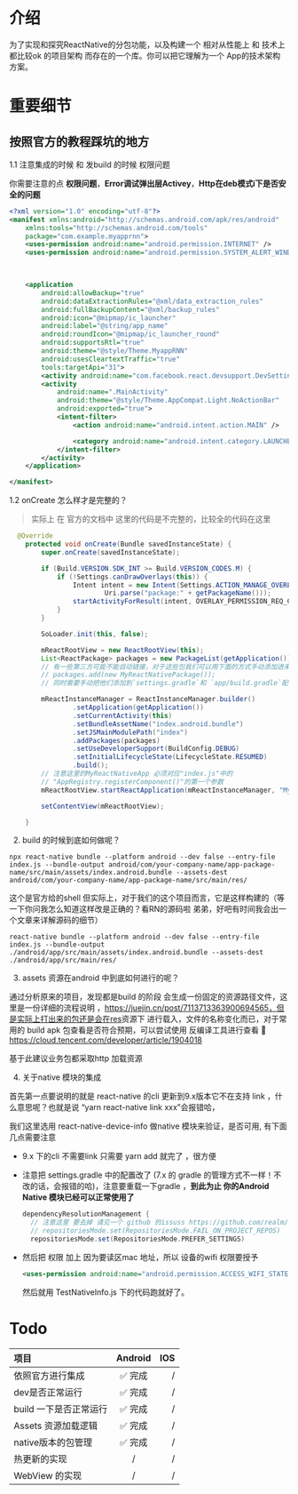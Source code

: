 # 介绍

为了实现和探究ReactNative的分包功能，以及构建一个 相对从性能上 和 技术上都比较ok 的项目架构 而存在的一个库。你可以把它理解为一个 App的技术架构 方案。

# 重要细节

## 按照官方的教程踩坑的地方

1.1  注意集成的时候 和 发build 的时候 权限问题
  
  你需要注意的点 **权限问题**，**Error调试弹出层Activey**，**Http在deb模式i下是否安全的问题**

```xml
<?xml version="1.0" encoding="utf-8"?>
<manifest xmlns:android="http://schemas.android.com/apk/res/android"
    xmlns:tools="http://schemas.android.com/tools"
    package="com.example.myapprnn">
    <uses-permission android:name="android.permission.INTERNET" />
    <uses-permission android:name="android.permission.SYSTEM_ALERT_WINDOW" />
    


    <application
        android:allowBackup="true"
        android:dataExtractionRules="@xml/data_extraction_rules"
        android:fullBackupContent="@xml/backup_rules"
        android:icon="@mipmap/ic_launcher"
        android:label="@string/app_name"
        android:roundIcon="@mipmap/ic_launcher_round"
        android:supportsRtl="true"
        android:theme="@style/Theme.MyappRNN"
        android:usesCleartextTraffic="true"
        tools:targetApi="31">
        <activity android:name="com.facebook.react.devsupport.DevSettingsActivity" />
        <activity
            android:name=".MainActivity"
            android:theme="@style/Theme.AppCompat.Light.NoActionBar"
            android:exported="true">
            <intent-filter>
                <action android:name="android.intent.action.MAIN" />

                <category android:name="android.intent.category.LAUNCHER" />
            </intent-filter>
        </activity>
    </application>

</manifest>

```

1.2 onCreate 怎么样才是完整的？

> 实际上 在 官方的文档中  这里的代码是不完整的，比较全的代码在这里

```java
  @Override
    protected void onCreate(Bundle savedInstanceState) {
        super.onCreate(savedInstanceState);

        if (Build.VERSION.SDK_INT >= Build.VERSION_CODES.M) {
            if (!Settings.canDrawOverlays(this)) {
                Intent intent = new Intent(Settings.ACTION_MANAGE_OVERLAY_PERMISSION,
                        Uri.parse("package:" + getPackageName()));
                startActivityForResult(intent, OVERLAY_PERMISSION_REQ_CODE);
            }
        }

        SoLoader.init(this, false);

        mReactRootView = new ReactRootView(this);
        List<ReactPackage> packages = new PackageList(getApplication()).getPackages();
        // 有一些第三方可能不能自动链接，对于这些包我们可以用下面的方式手动添加进来：
        // packages.add(new MyReactNativePackage());
        // 同时需要手动把他们添加到`settings.gradle`和 `app/build.gradle`配置文件中。

        mReactInstanceManager = ReactInstanceManager.builder()
                .setApplication(getApplication())
                .setCurrentActivity(this)
                .setBundleAssetName("index.android.bundle")
                .setJSMainModulePath("index")
                .addPackages(packages)
                .setUseDeveloperSupport(BuildConfig.DEBUG)
                .setInitialLifecycleState(LifecycleState.RESUMED)
                .build();
        // 注意这里的MyReactNativeApp 必须对应"index.js"中的
        // "AppRegistry.registerComponent()"的第一个参数
        mReactRootView.startReactApplication(mReactInstanceManager, "MyReactNativeApp", null);

        setContentView(mReactRootView);

    }
```

2. build 的时候到底如何做呢？

```shell
npx react-native bundle --platform android --dev false --entry-file index.js --bundle-output android/com/your-company-name/app-package-name/src/main/assets/index.android.bundle --assets-dest android/com/your-company-name/app-package-name/src/main/res/
```

这个是官方给的shell  但实际上，对于我们的这个项目而言，它是这样构建的（等一下你问我怎么知道这样改是正确的？看RN的源码啦 弟弟，好吧有时间我会出一个文章来详解源码的细节）

```shell
react-native bundle --platform android --dev false --entry-file index.js --bundle-output ./android/app/src/main/assets/index.android.bundle --assets-dest ./android/app/src/main/res/
```

3. assets 资源在android 中到底如何进行的呢？

  通过分析原来的项目，发现都是build 的阶段 会生成一份固定的资源路径文件，这里是一份详细的流程说明 ，<https://juejin.cn/post/7113713363900694565，但是实际上打出来的包还是会在res>资源下 进行载入，文件的名称变化而已，对于常用的 build apk 包查看是否符合预期，可以尝试使用 反编译工具进行查看 🔧<https://cloud.tencent.com/developer/article/1904018>

   基于此建议业务包都采取http 加载资源

4. 关于native 模块的集成
  
  首先第一点要说明的就是 react-native 的cli 更新到9.x版本它不在支持 link ，什么意思呢？也就是说 “yarn react-native link xxx”会报错哈，
  
  我们这里选用 react-native-device-info 做native 模块来验证，是否可用, 有下面几点需要注意
  
- 9.x 下的cli 不需要link 只需要 yarn add 就完了 ，很方便
- 注意把 settings.gradle 中的配置改了 (7.x 的 gradle 的管理方式不一样！不改的话，会报错的哈)，注意要重载一下gradle ，**到此为止 你的Android Native 模块已经可以正常使用了**

  ```gradle
  dependencyResolutionManagement {
    // 注意这里 要去掉 请见一个 github 的issuss https://github.com/realm/realm-java/issues/7374 ，以及 7.0 下 gradle 的管理文档
    // repositoriesMode.set(RepositoriesMode.FAIL_ON_PROJECT_REPOS)
    repositoriesMode.set(RepositoriesMode.PREFER_SETTINGS)
  ```

- 然后把 权限 加上 因为要读区mac 地址，所以 设备的wifi 权限要授予

  ```xml
  <uses-permission android:name="android.permission.ACCESS_WIFI_STATE" />
  ```

  然后就用 TestNativeInfo.js 下的代码跑就好了。

# Todo

| 项目      | Android | IOS     |
| :---        |    :----:   |          ---: |
| 依照官方进行集成      | ✅ 完成       |  /  |
| dev是否正常运行   |      ✅ 完成   |  /      |
| build 一下是否正常运行   |    ✅ 完成     |  /      |
| Assets 资源加载逻辑   |     ✅ 完成    |  /      |
| native版本的包管理   |    ✅ 完成     |  /      |
| 热更新的实现   |    /     |  /      |
| WebView 的实现   |    /     |  /      |

